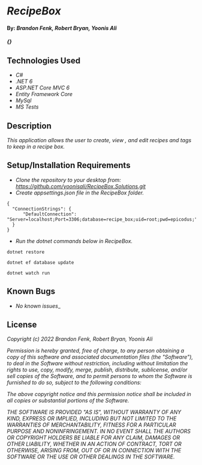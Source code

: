 
# _RecipeBox_

#### By: _**Brandon Fenk, Robert Bryan, Yoonis Ali**_

#### _{}_

## Technologies Used

* _C#_
* _.NET 6_
* _ASP.NET Core MVC 6_
* _Entity Framework Core_
* _MySql_
* _MS Tests_

## Description

_This application allows the user to create, view , and edit recipes and tags to keep in a recipe box._

## Setup/Installation Requirements

* _Clone the repository to your desktop from: https://github.com/yoonisali/RecipeBox.Solutions.git_
* _Create appsettings.json file in the RecipeBox folder._
```
{
  "ConnectionStrings": {
      "DefaultConnection": "Server=localhost;Port=3306;database=recipe_box;uid=root;pwd=epicodus;"
  }
}
```
* _Run the dotnet commands below in RecipeBox._
```
dotnet restore
```
```
dotnet ef database update
```
```
dotnet watch run
```
## Known Bugs

* _No known issues__

## License

_Copyright (c) 2022 Brandon Fenk, Robert Bryan, Yoonis Ali_

_Permission is hereby granted, free of charge, to any person obtaining a copy of this software and associated documentation files (the "Software"), to deal in the Software without restriction, including without limitation the rights to use, copy, modify, merge, publish, distribute, sublicense, and/or sell copies of the Software, and to permit persons to whom the Software is furnished to do so, subject to the following conditions:_

_The above copyright notice and this permission notice shall be included in all copies or substantial portions of the Software._

_THE SOFTWARE IS PROVIDED "AS IS", WITHOUT WARRANTY OF ANY KIND, EXPRESS OR IMPLIED, INCLUDING BUT NOT LIMITED TO THE WARRANTIES OF MERCHANTABILITY, FITNESS FOR A PARTICULAR PURPOSE AND NONINFRINGEMENT. IN NO EVENT SHALL THE AUTHORS OR COPYRIGHT HOLDERS BE LIABLE FOR ANY CLAIM, DAMAGES OR OTHER LIABILITY, WHETHER IN AN ACTION OF CONTRACT, TORT OR OTHERWISE, ARISING FROM, OUT OF OR IN CONNECTION WITH THE SOFTWARE OR THE USE OR OTHER DEALINGS IN THE SOFTWARE._
